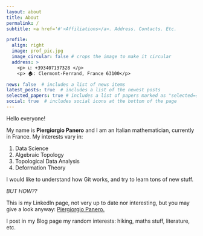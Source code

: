 ```yaml
---
layout: about
title: About
permalink: /
subtitle: <a href='#'>Affiliations</a>. Address. Contacts. Etc.

profile:
  align: right
  image: prof_pic.jpg
  image_circular: false # crops the image to make it circular
  address: >
    <p> 📞: +393407137328 </p>
    <p> 🏠: Clermont-Ferrand, France 63100</p>

news: false  # includes a list of news items
latest_posts: true  # includes a list of the newest posts
selected_papers: true # includes a list of papers marked as "selected={true}"
social: true  # includes social icons at the bottom of the page
---
```


Hello everyone!

My name is **Piergiorgio Panero** and I am an Italian mathematician, currently in France. 
My interests vary in:
1. Data Science
2. Algebraic Topology
3. Topological Data Analysis
4. Deformation Theory

I would like to understand how Git works, and try to learn tons of new stuff.

*BUT HOW??* 

This is my LinkedIn page, not very up to date nor interesting, but you may give a look anyway: [Piergiorgio Panero.](https://www.linkedin.com/in/piergiorgio-panero-8922691aa/)

I post in my Blog page my random interests: hiking, maths stuff, literature, etc.
